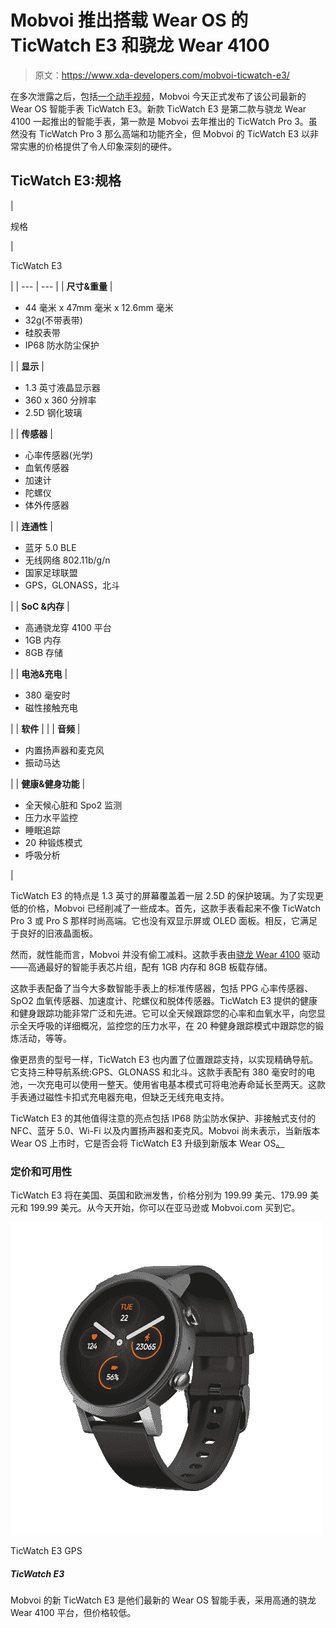 # Mobvoi 推出搭载 Wear OS 的 TicWatch E3 和骁龙 Wear 4100

> 原文：<https://www.xda-developers.com/mobvoi-ticwatch-e3/>

在多次泄露之后，包括[一个动手视频](https://www.xda-developers.com/mobvoi-ticwatch-e3-hands-on-leak/)，Mobvoi 今天正式发布了该公司最新的 Wear OS 智能手表 TicWatch E3。新款 TicWatch E3 是第二款与骁龙 Wear 4100 一起推出的智能手表，第一款是 Mobvoi 去年推出的 TicWatch Pro 3。虽然没有 TicWatch Pro 3 那么高端和功能齐全，但 Mobvoi 的 TicWatch E3 以非常实惠的价格提供了令人印象深刻的硬件。

## TicWatch E3:规格

| 

规格

 | 

TicWatch E3

 |
| --- | --- |
| **尺寸&重量** | 

*   44 毫米 x 47mm 毫米 x 12.6mm 毫米
*   32g(不带表带)
*   硅胶表带
*   IP68 防水防尘保护

 |
| **显示** | 

*   1.3 英寸液晶显示器
*   360 x 360 分辨率
*   2.5D 钢化玻璃

 |
| **传感器** | 

*   心率传感器(光学)
*   血氧传感器
*   加速计
*   陀螺仪
*   体外传感器

 |
| **连通性** | 

*   蓝牙 5.0 BLE
*   无线网络 802.11b/g/n
*   国家足球联盟
*   GPS，GLONASS，北斗

 |
| **SoC &内存** | 

*   高通骁龙穿 4100 平台
*   1GB 内存
*   8GB 存储

 |
| **电池&充电** | 

*   380 毫安时
*   磁性接触充电

 |
| **软件** |  |
| **音频** | 

*   内置扬声器和麦克风
*   振动马达

 |
| **健康&健身功能** | 

*   全天候心脏和 Spo2 监测
*   压力水平监控
*   睡眠追踪
*   20 种锻炼模式
*   呼吸分析

 |

TicWatch E3 的特点是 1.3 英寸的屏幕覆盖着一层 2.5D 的保护玻璃。为了实现更低的价格，Mobvoi 已经削减了一些成本。首先，这款手表看起来不像 TicWatch Pro 3 或 Pro S 那样时尚高端。它也没有双显示屏或 OLED 面板。相反，它满足于良好的旧液晶面板。

然而，就性能而言，Mobvoi 并没有偷工减料。这款手表由[骁龙 Wear 4100](https://www.xda-developers.com/qualcomm-snapdragon-4100-announcement-wear-os-smartwatches/) 驱动——高通最好的智能手表芯片组，配有 1GB 内存和 8GB 板载存储。

这款手表配备了当今大多数智能手表上的标准传感器，包括 PPG 心率传感器、SpO2 血氧传感器、加速度计、陀螺仪和脱体传感器。TicWatch E3 提供的健康和健身跟踪功能非常广泛和先进。它可以全天候跟踪您的心率和血氧水平，向您显示全天呼吸的详细概况，监控您的压力水平，在 20 种健身跟踪模式中跟踪您的锻炼活动，等等。

像更昂贵的型号一样，TicWatch E3 也内置了位置跟踪支持，以实现精确导航。它支持三种导航系统:GPS、GLONASS 和北斗。这款手表配有 380 毫安时的电池，一次充电可以使用一整天。使用省电基本模式可将电池寿命延长至两天。这款手表通过磁性卡扣式充电器充电，但缺乏无线充电支持。

TicWatch E3 的其他值得注意的亮点包括 IP68 防尘防水保护、非接触式支付的 NFC、蓝牙 5.0、Wi-Fi 以及内置扬声器和麦克风。Mobvoi 尚未表示，当新版本 Wear OS 上市时，它是否会将 TicWatch E3 升级到新版本 Wear OS[。](https://www.xda-developers.com/samsung-and-google-just-are-rebuilding-wear-os-to-challenge-the-apple-watch/)

### 定价和可用性

TicWatch E3 将在美国、英国和欧洲发售，价格分别为 199.99 美元、179.99 美元和 199.99 美元。从今天开始，你可以在亚马逊或 Mobvoi.com 买到它。

 <picture>![This budget Wear OS smartwatch is on sale for $139.99 at B&H Photo, a savings of $60 from the usual price.](img/9de2da63b03e0b38d4410b50ef06c013.png)</picture> 

TicWatch E3 GPS

##### TicWatch E3

Mobvoi 的新 TicWatch E3 是他们最新的 Wear OS 智能手表，采用高通的骁龙 Wear 4100 平台，但价格较低。